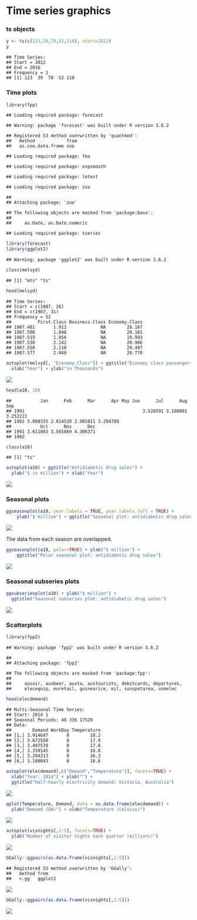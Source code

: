 Time series graphics
================

### ts objects

``` r
y <- ts(c(123,39,78,52,110), start=2012)
y
```

    ## Time Series:
    ## Start = 2012 
    ## End = 2016 
    ## Frequency = 1 
    ## [1] 123  39  78  52 110

### Time plots

``` r
library(fpp)
```

    ## Loading required package: forecast

    ## Warning: package 'forecast' was built under R version 3.6.2

    ## Registered S3 method overwritten by 'quantmod':
    ##   method            from
    ##   as.zoo.data.frame zoo

    ## Loading required package: fma

    ## Loading required package: expsmooth

    ## Loading required package: lmtest

    ## Loading required package: zoo

    ## 
    ## Attaching package: 'zoo'

    ## The following objects are masked from 'package:base':
    ## 
    ##     as.Date, as.Date.numeric

    ## Loading required package: tseries

``` r
library(forecast)
library(ggplot2)
```

    ## Warning: package 'ggplot2' was built under R version 3.6.2

``` r
class(melsyd)
```

    ## [1] "mts" "ts"

``` r
head(melsyd)
```

    ## Time Series:
    ## Start = c(1987, 26) 
    ## End = c(1987, 31) 
    ## Frequency = 52 
    ##          First.Class Business.Class Economy.Class
    ## 1987.481       1.912             NA        20.167
    ## 1987.500       1.848             NA        20.161
    ## 1987.519       1.856             NA        19.993
    ## 1987.538       2.142             NA        20.986
    ## 1987.558       2.118             NA        20.497
    ## 1987.577       2.048             NA        20.770

``` r
autoplot(melsyd[, "Economy.Class"]) + ggtitle("Economy class passengers: Melbourne-Sydney") +
  xlab("Year") + ylab("in Thousands")
```

![](Time_Series_graphics_files/figure-gfm/unnamed-chunk-2-1.png)<!-- -->

``` r
head(a10, 10)
```

    ##           Jan      Feb      Mar      Apr May Jun      Jul      Aug      Sep
    ## 1991                                             3.526591 3.180891 3.252221
    ## 1992 5.088335 2.814520 2.985811 3.204780                                   
    ##           Oct      Nov      Dec
    ## 1991 3.611003 3.565869 4.306371
    ## 1992

``` r
class(a10)
```

    ## [1] "ts"

``` r
autoplot(a10) + ggtitle("Antidiabetic drug sales") +
  ylab("$ in million") + xlab("Year")
```

![](Time_Series_graphics_files/figure-gfm/unnamed-chunk-3-1.png)<!-- -->

### Seasonal plots

``` r
ggseasonplot(a10, year.labels = TRUE, year.labels.left = TRUE) + 
    ylab("$ million") + ggtitle("Seasonal plot: antidiabetic drug sales")
```

![](Time_Series_graphics_files/figure-gfm/unnamed-chunk-4-1.png)<!-- -->

The data from each season are overlapped.

``` r
ggseasonplot(a10, polar=TRUE) + ylab("$ million") + 
    ggtitle("Polar seasonal plot: antidiabetic drug sales")
```

![](Time_Series_graphics_files/figure-gfm/unnamed-chunk-5-1.png)<!-- -->

### Seasonal subseries plots

``` r
ggsubseriesplot(a10) + ylab("$ million") +
  ggtitle("Seasonal subseries plot: antidiabetic drug sales")
```

![](Time_Series_graphics_files/figure-gfm/unnamed-chunk-6-1.png)<!-- -->

### Scatterplots

``` r
library(fpp2)
```

    ## Warning: package 'fpp2' was built under R version 3.6.2

    ## 
    ## Attaching package: 'fpp2'

    ## The following objects are masked from 'package:fpp':
    ## 
    ##     ausair, ausbeer, austa, austourists, debitcards, departures,
    ##     elecequip, euretail, guinearice, oil, sunspotarea, usmelec

``` r
head(elecdemand)
```

    ## Multi-Seasonal Time Series:
    ## Start: 2014 1
    ## Seasonal Periods: 48 336 17520
    ## Data:
    ##        Demand WorkDay Temperature
    ## [1,] 3.914647       0        18.2
    ## [2,] 3.672550       0        17.9
    ## [3,] 3.497539       0        17.6
    ## [4,] 3.339145       0        16.8
    ## [5,] 3.204313       0        16.3
    ## [6,] 3.100043       0        16.6

``` r
autoplot(elecdemand[,c("Demand","Temperature")], facets=TRUE) +
  xlab("Year: 2014") + ylab("") +
  ggtitle("Half-hourly electricity demand: Victoria, Australia")
```

![](Time_Series_graphics_files/figure-gfm/unnamed-chunk-7-1.png)<!-- -->

``` r
qplot(Temperature, Demand, data = as.data.frame(elecdemand)) + 
  ylab("Demand (GW)") + xlab("Temperature (Celsius)")
```

![](Time_Series_graphics_files/figure-gfm/unnamed-chunk-7-2.png)<!-- -->

``` r
autoplot(visnights[,1:5], facets=TRUE) +
  ylab("Number of visitor nights each quarter (millions)")
```

![](Time_Series_graphics_files/figure-gfm/unnamed-chunk-8-1.png)<!-- -->

``` r
GGally::ggpairs(as.data.frame(visnights[,1:5]))
```

    ## Registered S3 method overwritten by 'GGally':
    ##   method from   
    ##   +.gg   ggplot2

![](Time_Series_graphics_files/figure-gfm/unnamed-chunk-8-2.png)<!-- -->

``` r
GGally::ggpairs(as.data.frame(visnights[,1:5]))
```

![](Time_Series_graphics_files/figure-gfm/unnamed-chunk-9-1.png)<!-- -->
